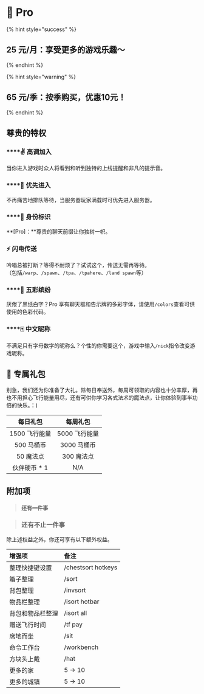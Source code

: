 # 💎 Pro

{% hint style="success" %}
## 25 元/月：享受更多的游戏乐趣～
{% endhint %}

{% hint style="warning" %}
## 65 元/季：按季购买，优惠10元！
{% endhint %}

## 尊贵的特权

### \*\*\*\*✌ **高调加入**

当你进入游戏时众人将看到和听到独特的上线提醒和非凡的提示音。

### \*\*\*\*💃 **优先进入**

不再痛苦地排队等待，当服务器玩家满载时可优先进入服务器。

### \*\*\*\*💎 **身份标识**

**\[Pro\]：**尊贵的聊天前缀让你独树一帜。

### ⚡ 闪电传送

吟唱总被打断？等得不耐烦了？试试这个，传送无需再等待。  
（包括`/warp`、`/spawn`、`/tpa`、`/tpahere`、`/land spawn`等）

### \*\*\*\*🌈 **五彩缤纷**

厌倦了黑纸白字？Pro 享有聊天框和告示牌的多彩字体，请使用`/colors`查看可供使用的色彩代码。

### \*\*\*\*🀄 **中文昵称**

不满足只有字母数字的昵称么？个性的你需要这个，游戏中输入`/nick`指令改变游戏昵称。

## 🎁 专属礼包

别急，我们还为你准备了大礼。除每日奉送外，每周可领取的内容也十分丰厚，再也不用担心飞行能量用尽，还有可供你学习各式法术的魔法点，让你体验到事半功倍的快乐。：\)

| 每日礼包 | 每周礼包 |
| :---: | :---: |
| 1500 飞行能量 | 5000 飞行能量 |
| 500 马桶币 | 3000 马桶币 |
| 50 魔法点 | 300 魔法点 |
| 伙伴硬币 \* 1 | N/A |

## 附加项

> #### ~~还有一件事~~

> ### **还有不止一件事**

除上述权益之外，你还可享有以下额外权益。

| 增强项 | 备注 |
| :--- | :--- |
| 整理快捷键设置 | /chestsort hotkeys |
| 箱子整理 | /sort |
| 背包整理 | /invsort |
| 物品栏整理 | /isort hotbar |
| 背包和物品栏整理 | /isort all |
| 赠送飞行时间 | /tf pay |
| 席地而坐 | /sit |
| 命令工作台 | /workbench |
| 方块头上戴 | /hat |
| 更多的家 | 5 → 10  |
| 更多的城镇 | 5 → 10  |

